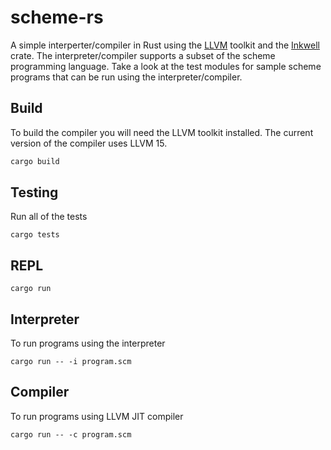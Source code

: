 # scheme-rs

A simple interperter/compiler in Rust using the [LLVM](https://llvm.org/) toolkit and the [Inkwell](https://thedan64.github.io/inkwell/inkwell/index.html) crate. The interpreter/compiler supports a subset of the scheme programming language. Take a look at the test modules for sample scheme programs that can be run using the interpreter/compiler.

## Build
To build the compiler you will need the LLVM toolkit installed. The current version of the compiler uses LLVM 15.

```bash
cargo build
```

## Testing

Run all of the tests

```
cargo tests
```

## REPL

```
cargo run
```

## Interpreter

To run programs using the interpreter

```
cargo run -- -i program.scm
```

## Compiler

To run programs using LLVM JIT compiler

```
cargo run -- -c program.scm
```
